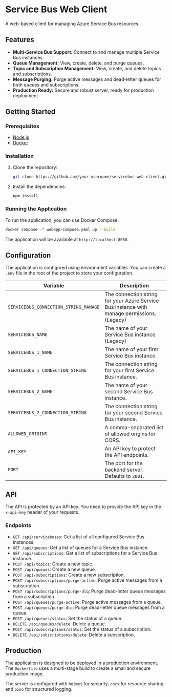 # Service Bus Web Client

A web-based client for managing Azure Service Bus resources.

## Features

- **Multi-Service Bus Support:** Connect to and manage multiple Service Bus instances.
- **Queue Management:** View, create, delete, and purge queues.
- **Topic and Subscription Management:** View, create, and delete topics and subscriptions.
- **Message Purging:** Purge active messages and dead-letter queues for both queues and subscriptions.
- **Production Ready:** Secure and robust server, ready for production deployment.

## Getting Started

### Prerequisites

- [Node.js](https://nodejs.org/)
- [Docker](https://www.docker.com/)

### Installation

1. Clone the repository:
   ```sh
   git clone https://github.com/your-username/servicebus-web-client.git
   ```
2. Install the dependencies:
   ```sh
   npm install
   ```

### Running the Application

To run the application, you can use Docker Compose:

```sh
docker compose -f webapp-compose.yaml up --build
```

The application will be available at `http://localhost:8080`.

## Configuration

The application is configured using environment variables. You can create a `.env` file in the root of the project to store your configuration.

| Variable                                | Description                                                                                                                              |
| --------------------------------------- | ---------------------------------------------------------------------------------------------------------------------------------------- |
| `SERVICEBUS_CONNECTION_STRING_MANAGE`   | The connection string for your Azure Service Bus instance with manage permissions. (Legacy)                                            |
| `SERVICEBUS_NAME`                       | The name of your Service Bus instance. (Legacy)                                                                                          |
| `SERVICEBUS_1_NAME`                     | The name of your first Service Bus instance.                                                                                             |
| `SERVICEBUS_1_CONNECTION_STRING`        | The connection string for your first Service Bus instance.                                                                               |
| `SERVICEBUS_2_NAME`                     | The name of your second Service Bus instance.                                                                                            |
| `SERVICEBUS_2_CONNECTION_STRING`        | The connection string for your second Service Bus instance.                                                                              |
| `ALLOWED_ORIGINS`                       | A comma-separated list of allowed origins for CORS.                                                                                      |
| `API_KEY`                               | An API key to protect the API endpoints.                                                                                                 |
| `PORT`                                  | The port for the backend server. Defaults to `3001`.                                                                                     |

## API

The API is protected by an API key. You need to provide the API key in the `x-api-key` header of your requests.

### Endpoints

- `GET /api/servicebuses`: Get a list of all configured Service Bus instances.
- `GET /api/queues`: Get a list of queues for a Service Bus instance.
- `GET /api/subscriptions`: Get a list of subscriptions for a Service Bus instance.
- `POST /api/topics`: Create a new topic.
- `POST /api/queues`: Create a new queue.
- `POST /api/subscriptions`: Create a new subscription.
- `POST /api/subscriptions/purge-active`: Purge active messages from a subscription.
- `POST /api/subscriptions/purge-dlq`: Purge dead-letter queue messages from a subscription.
- `POST /api/queues/purge-active`: Purge active messages from a queue.
- `POST /api/queues/purge-dlq`: Purge dead-letter queue messages from a queue.
- `POST /api/queues/status`: Set the status of a queue.
- `DELETE /api/queues/delete`: Delete a queue.
- `POST /api/subscriptions/status`: Set the status of a subscription.
- `DELETE /api/subscriptions/delete`: Delete a subscription.

## Production

The application is designed to be deployed in a production environment. The `Dockerfile` uses a multi-stage build to create a small and secure production image.

The server is configured with `helmet` for security, `cors` for resource sharing, and `pino` for structured logging.